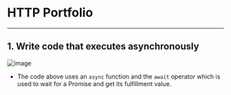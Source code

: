 # HTTP Portfolio

---

## 1. Write code that executes asynchronously

![image](https://user-images.githubusercontent.com/99536044/204624444-18e3fcc3-a280-4e5d-baed-010a5d5eb407.png)

- The code above uses an `async` function and the `await` operator which is used to wait for a Promise and get its fulfillment value.
